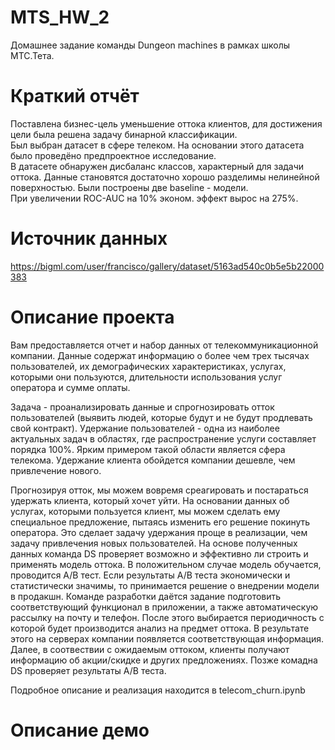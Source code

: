 # MTS_HW_2
Домашнее задание команды Dungeon machines в рамках школы МТС.Тета. 

# Краткий отчёт

Поставлена бизнес-цель уменьшение оттока клиентов, для достижения цели была решена задачу бинарной классификации. <br />
Был выбран датасет в сфере телеком. На основании этого датасета было проведёно предпроектное исследование. <br />
В датасете обнаружен дисбаланс классов, характерный для задачи оттока. Данные становятся достаточно хорошо разделимы нелинейной поверхностью. Были построены две baseline -  модели. <br />
При увеличении ROC-AUC на 10% эконом. эффект вырос на 275%.

# Источник данных

https://bigml.com/user/francisco/gallery/dataset/5163ad540c0b5e5b22000383

# Описание проекта

Вам предоставляется отчет и набор данных от телекоммуникационной компании. Данные содержат информацию о более чем трех тысячах пользователей, их демографических характеристиках, услугах, которыми они пользуются, длительности использования услуг оператора и сумме оплаты.

Задача - проанализировать данные и спрогнозировать отток пользователей (выявить людей, которые будут и не будут продлевать свой контракт). Удержание пользователей - одна из наиболее актуальных задач в областях, где распространение услуги составляет порядка 100%. Ярким примером такой области является сфера телекома. Удержание клиента обойдется компании дешевле, чем привлечение нового.

Прогнозируя отток, мы можем вовремя среагировать и постараться удержать клиента, который хочет уйти. На основании данных об услугах, которыми пользуется клиент, мы можем сделать ему специальное предложение, пытаясь изменить его решение покинуть оператора. Это сделает задачу удержания проще в реализации, чем задачу привлечения новых пользователей. На основе полученных данных команда DS проверяет возможно и эффективно ли строить и применять модель оттока. В положительном случае модель обучается, проводится A/B тест. Если результаты A/B теста экономически и статистически значимы, то принимается решение о внедрении модели в продакшн. Команде разработки даётся задание подготовить соответствующий функционал в приложении, а также автоматическую рассылку на почту и телефон. После этого выбирается периодичность с которой будет производится анализ на предмет оттока. В результате этого на серверах компании появляется соответствующая информация. Далее, в соотвествии с ожидаемым оттоком, клиенты получают информацию об акции/скидке и других предложениях. Позже комадна DS проверяет результаты A/B теста.

Подробное описание и реализация находится в telecom_churn.ipynb <br />

# Описание демо





